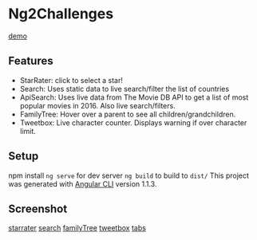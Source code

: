 # Ng2Challenges

[demo](https://somethiiing.github.io/ng2-challenges)

## Features
* StarRater: click to select a star!
* Search: Uses static data to live search/filter the list of countries
* ApiSearch: Uses live data from The Movie DB API to get a list of most popular movies in 2016. Also live search/filters.
* FamilyTree: Hover over a parent to see all children/grandchildren.
* Tweetbox: Live character counter. Displays warning if over character limit.

## Setup
npm install
`ng serve` for dev server
`ng build` to build to `dist/`
This project was generated with [Angular CLI](https://github.com/angular/angular-cli) version 1.1.3.

## Screenshot

[starrater](https://github.com/somethiiing/ng2-challenges/blob/master/readmeImages/starRater1.png?raw=true)
[search](https://github.com/somethiiing/ng2-challenges/blob/master/readmeImages/search1.png?raw=true)
[familyTree](https://github.com/somethiiing/ng2-challenges/blob/master/readmeImages/familyTree2.png?raw=true)
[tweetbox](https://github.com/somethiiing/ng2-challenges/blob/master/readmeImages/tweetbox1.png?raw=true)
[tabs](https://github.com/somethiiing/ng2-challenges/blob/master/readmeImages/tabs1.png?raw=true)